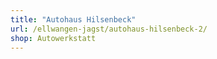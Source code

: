 ```yaml
---
title: "Autohaus Hilsenbeck"
url: /ellwangen-jagst/autohaus-hilsenbeck-2/
shop: Autowerkstatt
---
```

